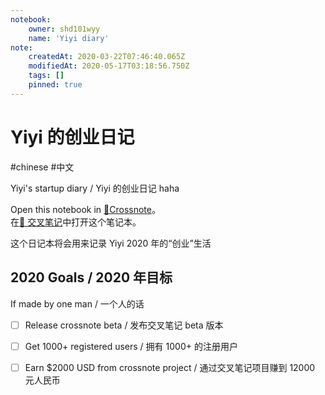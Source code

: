 ```yaml
---
notebook:
    owner: shd101wyy
    name: 'Yiyi diary'
note:
    createdAt: 2020-03-22T07:46:40.065Z
    modifiedAt: 2020-05-17T03:18:56.750Z
    tags: []
    pinned: true
---
```


# Yiyi 的创业日记
#chinese #中文 

<!-- @crossnote.comment "id":"b77d0e66-fc28-47b9-8888-10624a6ebce1" -->
Yiyi's startup diary / Yiyi 的创业日记 haha

Open this notebook in [📕Crossnote](https://crossnote.app/?repo=https%3A%2F%2Fgithub.com%2Fshd101wyy%2Fyiyi-diary.git&branch=master&filePath=README.md)。  
在[📕 交叉笔记](https://crossnote.app/?repo=https%3A%2F%2Fgithub.com%2Fshd101wyy%2Fyiyi-diary.git&branch=master&filePath=README.md)中打开这个笔记本。

这个日记本将会用来记录 Yiyi 2020 年的“创业”生活

## 2020 Goals / 2020 年目标

If made by one man / 一个人的话

- [ ] Release crossnote beta / 发布交叉笔记 beta 版本
- [ ] Get 1000+ registered users / 拥有 1000+ 的注册用户
- [ ] Earn \$2000 USD from crossnote project / 通过交叉笔记项目赚到 12000 元人民币

